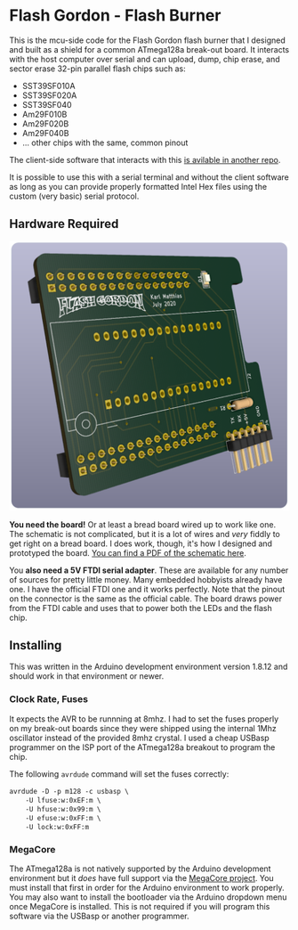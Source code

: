 Flash Gordon - Flash Burner
===========================

This is the mcu-side code for the Flash Gordon flash burner that I designed and
built as a shield for a common ATmega128a break-out board. It interacts with
the host computer over serial and can upload, dump, chip erase, and sector
erase 32-pin parallel flash chips such as:

* SST39SF010A
* SST39SF020A
* SST39SF040
* Am29F010B
* Am29F020B
* Am29F040B
* ... other chips with the same, common pinout

The client-side software that interacts with this [is avilable in another
repo](https://github.com/relistan/flash-gordon-cli).

It is possible to use this with a serial terminal and without the client
software as long as you can provide properly formatted Intel Hex files using
the custom (very basic) serial protocol.

Hardware Required
-----------------

![the board](./images/image1.png)

**You need the board!** Or at least a bread board wired up to work like one.
The schematic is not complicated, but it is a lot of wires and _very_ fiddly to
get right on a bread board. I does work, though, it's how I designed and
prototyped the board. [You can find a PDF of the schematic
here](./images/FlashGordonSchematic.pdf).

You **also need a 5V FTDI serial adapter**. These are available for any number
of sources for pretty little money. Many embedded hobbyists already have one. I
have the official FTDI one and it works perfectly. Note that the pinout on the
connector is the same as the official cable. The board draws power from the
FTDI cable and uses that to power both the LEDs and the flash chip.

Installing
----------

This was written in the Arduino development environment version 1.8.12 and
should work in that environment or newer.

### Clock Rate, Fuses

It expects the AVR to be runnning at 8mhz. I had to set the fuses properly on
my break-out boards since they were shipped using the internal 1Mhz oscillator
instead of the provided 8mhz crystal. I used a cheap USBasp programmer on the
ISP port of the ATmega128a breakout to program the chip.

The following `avrdude` command will set the fuses correctly:
```
avrdude -D -p m128 -c usbasp \
	-U lfuse:w:0xEF:m \
	-U hfuse:w:0x99:m \
	-U efuse:w:0xFF:m \
	-U lock:w:0xFF:m
```

### MegaCore

The ATmega128a is not natively supported by the Arduino development environment
but it _does_ have full support via the [MegaCore
project](https://github.com/MCUdude/MegaCore).  You must install that first in
order for the Arduino environment to work properly.  You may also want to
install the bootloader via the Arduino dropdown menu once MegaCore is
installed. This is not required if you will program this software via the
USBasp or another programmer.
